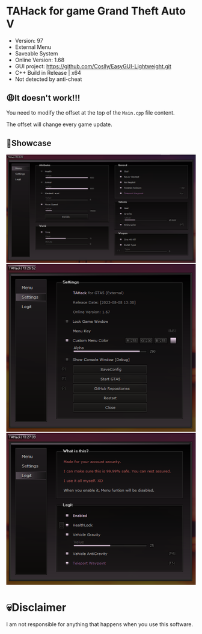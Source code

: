 # TAHack for game Grand Theft Auto V
- Version: 97
- External Menu
- Saveable System
- Online Version: 1.68
- GUI project: https://github.com/Coslly/EasyGUI-Lightweight.git
- C++ Build in Release | x64
- Not detected by anti-cheat
## 😩It doesn't work!!!
You need to modify the offset at the top of the `Main.cpp` file content.

The offset will change every game update.
## 🤩Showcase
![image](https://github.com/Coslly/TaHack/blob/main/ShowImage1.png?raw=true)
![image](https://github.com/Coslly/TaHack/blob/main/ShowImage2.png?raw=true)
![image](https://github.com/Coslly/TaHack/blob/main/ShowImage3.png?raw=true)
# 💀Disclaimer
I am not responsible for anything that happens when you use this software.
